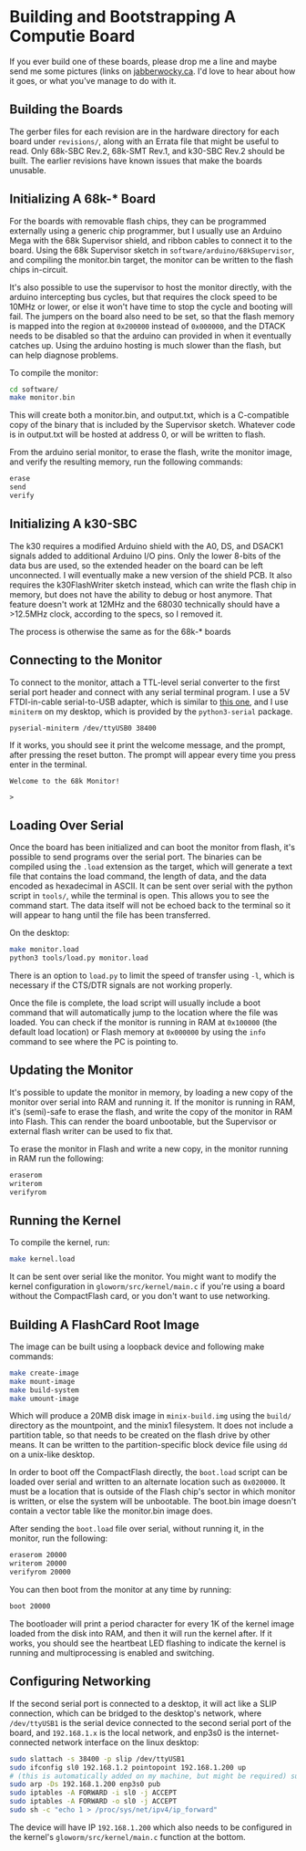 
Building and Bootstrapping A Computie Board
===========================================

If you ever build one of these boards, please drop me a line and maybe send me some pictures (links
on [jabberwocky.ca](https://jabberwocky.ca/).  I'd love to hear about how it goes, or what you've
manage to do with it.


Building the Boards
-------------------

The gerber files for each revision are in the hardware directory for each board under `revisions/`,
along with an Errata file that might be useful to read.  Only 68k-SBC Rev.2, 68k-SMT Rev.1, and
k30-SBC Rev.2 should be built.  The earlier revisions have known issues that make the boards
unusable.


Initializing A 68k-* Board
--------------------------

For the boards with removable flash chips, they can be programmed externally using a generic chip
programmer, but I usually use an Arduino Mega with the 68k Supervisor shield, and ribbon cables to
connect it to the board.  Using the 68k Supervisor sketch in `software/arduino/68kSupervisor`, and
compiling the monitor.bin target, the monitor can be written to the flash chips in-circuit.

It's also possible to use the supervisor to host the monitor directly, with the arduino intercepting
bus cycles, but that requires the clock speed to be 10MHz or lower, or else it won't have time to
stop the cycle and booting will fail.  The jumpers on the board also need to be set, so that the
flash memory is mapped into the region at `0x200000` instead of `0x000000`, and the DTACK needs to
be disabled so that the arduino can provided in when it eventually catches up.  Using the arduino
hosting is much slower than the flash, but can help diagnose problems.

To compile the monitor:
```sh
cd software/
make monitor.bin
```

This will create both a monitor.bin, and output.txt, which is a C-compatible copy of the binary that
is included by the Supervisor sketch.  Whatever code is in output.txt will be hosted at address 0,
or will be written to flash.

From the arduino serial monitor, to erase the flash, write the monitor image, and verify the
resulting memory, run the following commands:
```sh
erase
send
verify
```


Initializing A k30-SBC
----------------------

The k30 requires a modified Arduino shield with the A0, DS, and DSACK1 signals added to additional
Arduino I/O pins.  Only the lower 8-bits of the data bus are used, so the extended header on the
board can be left unconnected.  I will eventually make a new version of the shield PCB.  It also
requires the k30FlashWriter sketch instead, which can write the flash chip in memory, but does not
have the ability to debug or host anymore.  That feature doesn't work at 12MHz and the 68030
technically should have a >12.5MHz clock, according to the specs, so I removed it.

The process is otherwise the same as for the 68k-* boards


Connecting to the Monitor
-------------------------

To connect to the monitor, attach a TTL-level serial converter to the first serial port header and
connect with any serial terminal program.  I use a 5V FTDI-in-cable serial-to-USB adapter, which is
similar to [this one](https://www.sparkfun.com/products/9718), and I use `miniterm` on my desktop,
which is provided by the `python3-serial` package.

```sh
pyserial-miniterm /dev/ttyUSB0 38400
```

If it works, you should see it print the welcome message, and the prompt, after pressing the reset
button.  The prompt will appear every time you press enter in the terminal.
```
Welcome to the 68k Monitor!

>
```

Loading Over Serial
-------------------

Once the board has been initialized and can boot the monitor from flash, it's possible to send
programs over the serial port.  The binaries can be compiled using the `.load` extension as the
target, which will generate a text file that contains the load command, the length of data, and the
data encoded as hexadecimal in ASCII.  It can be sent over serial with the python script in
`tools/`, while the terminal is open.  This allows you to see the command start.  The data itself
will not be echoed back to the terminal so it will appear to hang until the file has been
transferred.

On the desktop:
```sh
make monitor.load
python3 tools/load.py monitor.load
```

There is an option to `load.py` to limit the speed of transfer using `-l`, which is necessary if the
CTS/DTR signals are not working properly.

Once the file is complete, the load script will usually include a boot command that will
automatically jump to the location where the file was loaded.  You can check if the monitor is
running in RAM at `0x100000` (the default load location) or Flash memory at `0x000000` by using the
`info` command to see where the PC is pointing to.


Updating the Monitor
--------------------

It's possible to update the monitor in memory, by loading a new copy of the monitor over serial into
RAM and running it.  If the monitor is running in RAM, it's (semi)-safe to erase the flash, and
write the copy of the monitor in RAM into Flash.  This can render the board unbootable, but the
Supervisor or external flash writer can be used to fix that.

To erase the monitor in Flash and write a new copy, in the monitor running in RAM run the following:
```sh
eraserom
writerom
verifyrom
```


Running the Kernel
------------------

To compile the kernel, run:
```sh
make kernel.load
```

It can be sent over serial like the monitor.  You might want to modify the kernel configuration in
`gloworm/src/kernel/main.c` if you're using a board without the CompactFlash card, or you don't want
to use networking.


Building A FlashCard Root Image
-------------------------------

The image can be built using a loopback device and following make commands:
```sh
make create-image
make mount-image
make build-system
make umount-image
```
Which will produce a 20MB disk image in `minix-build.img` using the `build/` directory as the
mountpoint, and the minix1 filesystem.  It does not include a partition table, so that needs to be
created on the flash drive by other means.  It can be written to the partition-specific block device
file using `dd` on a unix-like desktop.

In order to boot off the CompactFlash directly, the `boot.load` script can be loaded over serial and
written to an alternate location such as `0x020000`.  It must be a location that is outside of the
Flash chip's sector in which monitor is written, or else the system will be unbootable.  The
boot.bin image doesn't contain a vector table like the monitor.bin image does.

After sending the `boot.load` file over serial, without running it, in the monitor, run the
following:
```sh
eraserom 20000
writerom 20000
verifyrom 20000
```

You can then boot from the monitor at any time by running:
```sh
boot 20000
```

The bootloader will print a period character for every 1K of the kernel image loaded from the disk
into RAM, and then it will run the kernel after.  If it works, you should see the heartbeat LED
flashing to indicate the kernel is running and multiprocessing is enabled and switching.


Configuring Networking
----------------------

If the second serial port is connected to a desktop, it will act like a SLIP connection, which can
be bridged to the desktop's network, where `/dev/ttyUSB1` is the serial device connected to the
second serial port of the board, and `192.168.1.x` is the local network, and enp3s0 is the
internet-connected network interface on the linux desktop:

```sh
sudo slattach -s 38400 -p slip /dev/ttyUSB1
sudo ifconfig sl0 192.168.1.2 pointopoint 192.168.1.200 up
# (this is automatically added on my machine, but might be required) sudo route add -host 192.168.1.200 sl0
sudo arp -Ds 192.168.1.200 enp3s0 pub
sudo iptables -A FORWARD -i sl0 -j ACCEPT
sudo iptables -A FORWARD -o sl0 -j ACCEPT
sudo sh -c "echo 1 > /proc/sys/net/ipv4/ip_forward"
```

The device will have IP `192.168.1.200` which also needs to be configured in the kernel's
`gloworm/src/kernel/main.c` function at the bottom.

